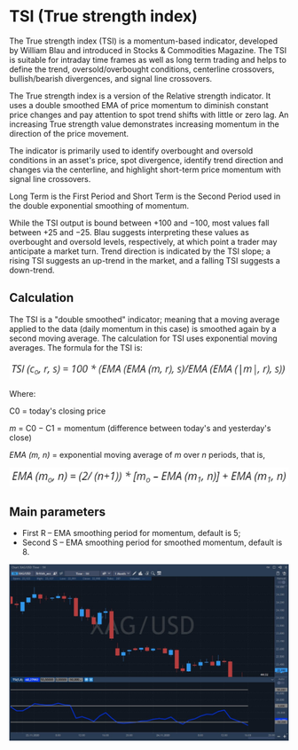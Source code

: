 # TSI \(True strength index\)

The True strength index \(TSI\) is a momentum-based indicator, developed by William Blau and introduced in Stocks & Commodities Magazine. The TSI is suitable for intraday time frames as well as long term trading and helps to define the trend, oversold/overbought conditions, centerline crossovers, bullish/bearish divergences, and signal line crossovers.

The True strength index is a version of the Relative strength indicator. It uses a double smoothed EMA of price momentum to diminish constant price changes and pay attention to spot trend shifts with little or zero lag. An increasing True strength value demonstrates increasing momentum in the direction of the price movement.

The indicator is primarily used to identify overbought and oversold conditions in an asset's price, spot divergence, identify trend direction and changes via the centerline, and highlight short-term price momentum with signal line crossovers.

Long Term is the First Period and Short Term is the Second Period used in the double exponential smoothing of momentum.

While the TSI output is bound between +100 and −100, most values fall between +25 and −25. Blau suggests interpreting these values as overbought and oversold levels, respectively, at which point a trader may anticipate a market turn. Trend direction is indicated by the TSI slope; a rising TSI suggests an up-trend in the market, and a falling TSI suggests a down-trend.

## Calculation

The TSI is a "double smoothed" indicator; meaning that a moving average applied to the data \(daily momentum in this case\) is smoothed again by a second moving average. The calculation for TSI uses exponential moving averages. The formula for the TSI is:

![](../../../../.gitbook/assets/image%20%2838%29.png)

Where:

C0 = today's closing price

_m_ = C0 − C1 = momentum \(difference between today's and yesterday's close\)

_EMA \(m, n\)_ = exponential moving average of _m_ over _n_ periods, that is,

![](../../../../.gitbook/assets/image%20%2839%29.png)

## Main parameters

* First R – EMA smoothing period for momentum, default is 5;
* Second S – EMA smoothing period for smoothed momentum, default is 8.

![](../../../../.gitbook/assets/screenshot_2%20%2820%29.jpg)

